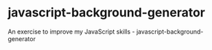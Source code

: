 # javascript-background-generator
An exercise to improve my JavaScript skills - javascript-background-generator
